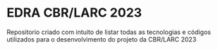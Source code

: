 # EDRA CBR/LARC 2023
Repositorio criado com intuito de listar todas as tecnologias e códigos utilizados para o desenvolvimento do projeto da CBR/LARC 2023
